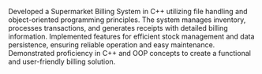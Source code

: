 Developed a Supermarket Billing System in C++ utilizing file handling and object-oriented programming principles. The system manages inventory, processes transactions, and generates receipts with detailed billing information. Implemented features for efficient stock management and data persistence, ensuring reliable operation and easy maintenance. Demonstrated proficiency in C++ and OOP concepts to create a functional and user-friendly billing solution.


